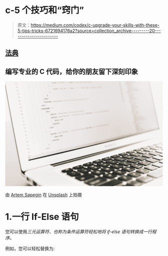 # c-5 个技巧和“窍门”

> 原文：<https://medium.com/codex/c-upgrade-your-skills-with-these-5-tips-tricks-6721694176a2?source=collection_archive---------20----------------------->

## [法典](http://medium.com/codex)

## 编写专业的 C 代码，给你的朋友留下深刻印象

![](img/bf7b2784b6f0e6c796ececc0f160f669.png)

由 [Artem Sapegin](https://unsplash.com/@sapegin?utm_source=medium&utm_medium=referral) 在 [Unsplash](https://unsplash.com?utm_source=medium&utm_medium=referral) 上拍摄

# 1.一行 If-Else 语句

您可以使用*三元运算符、*也称为*条件运算符轻松地将 if-else 语句转换成一行程序。*

例如，您可以轻松替换为:
